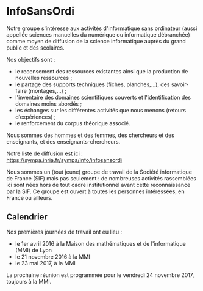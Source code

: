 # InfoSansOrdi

Notre groupe s'intéresse aux activités d'informatique sans ordinateur
(aussi appellée sciences manuelles du numérique ou informatique
débranchée) comme moyen de diffusion de la science informatique
auprès du grand public et des scolaires.

Nos objectifs sont :
- le recensement des ressources existantes ainsi que la production de nouvelles ressources ;
- le partage des supports techniques (fiches, planches,…), des savoir-faire (montages,…) ;
- l'inventaire des domaines scientifiques couverts et l'identification des domaines moins abordés ;
- les échanges sur les différentes activités que nous menons (retours d’expériences) ;
- le renforcement du corpus théorique associé.

Nous sommes des hommes et des femmes, des chercheurs et des enseignants, et des enseignants-chercheurs.

Notre liste de diffusion est ici :
https://sympa.inria.fr/sympa/info/infosansordi

Nous sommes un (tout jeune) groupe de travail de la Société
informatique de France (SIF) mais pas seulement : de nombreuses
activités rassemblées ici sont nées hors de tout cadre institutionnel
avant cette reconnaissance par la SIF. Ce groupe est ouvert à toutes
les personnes intéressées, en France ou ailleurs.

## Calendrier 

Nos premières journées de travail ont eu lieu :
- le 1er avril 2016 à la Maison des mathématiques et de l'informatique (MMI) de Lyon
- le 21 novembre 2016 à la MMI
- le 23 mai 2017, à la MMI

La prochaine réunion est programmée pour le vendredi 24 novembre 2017, toujours à la MMI.
